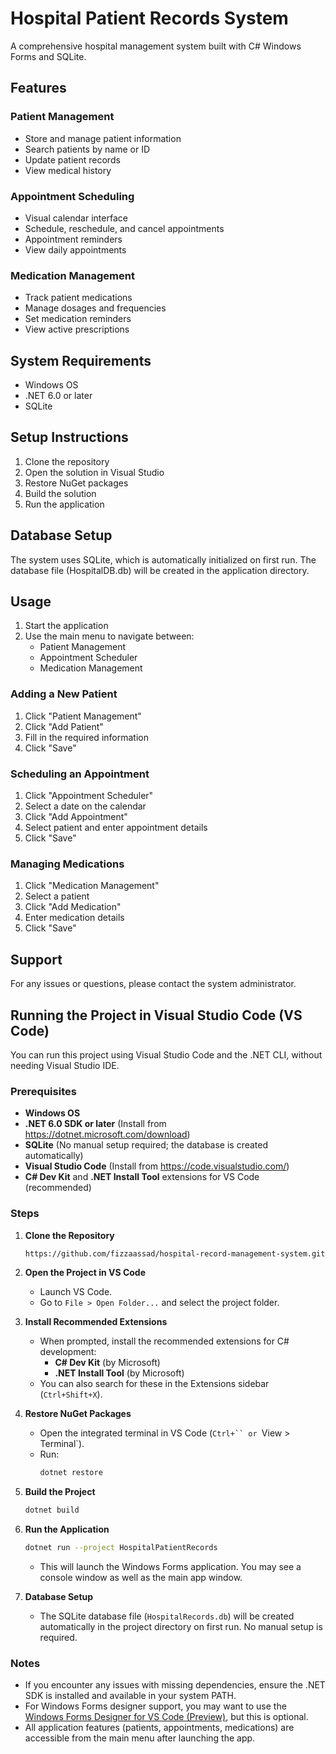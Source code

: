 # Hospital Patient Records System

A comprehensive hospital management system built with C# Windows Forms and SQLite.

## Features

### Patient Management
- Store and manage patient information
- Search patients by name or ID
- Update patient records
- View medical history

### Appointment Scheduling
- Visual calendar interface
- Schedule, reschedule, and cancel appointments
- Appointment reminders
- View daily appointments

### Medication Management
- Track patient medications
- Manage dosages and frequencies
- Set medication reminders
- View active prescriptions

## System Requirements

- Windows OS
- .NET 6.0 or later
- SQLite

## Setup Instructions

1. Clone the repository
2. Open the solution in Visual Studio
3. Restore NuGet packages
4. Build the solution
5. Run the application

## Database Setup

The system uses SQLite, which is automatically initialized on first run. The database file (HospitalDB.db) will be created in the application directory.

## Usage

1. Start the application
2. Use the main menu to navigate between:
   - Patient Management
   - Appointment Scheduler
   - Medication Management

### Adding a New Patient
1. Click "Patient Management"
2. Click "Add Patient"
3. Fill in the required information
4. Click "Save"

### Scheduling an Appointment
1. Click "Appointment Scheduler"
2. Select a date on the calendar
3. Click "Add Appointment"
4. Select patient and enter appointment details
5. Click "Save"

### Managing Medications
1. Click "Medication Management"
2. Select a patient
3. Click "Add Medication"
4. Enter medication details
5. Click "Save"

## Support

For any issues or questions, please contact the system administrator.

## Running the Project in Visual Studio Code (VS Code)

You can run this project using Visual Studio Code and the .NET CLI, without needing Visual Studio IDE.

### Prerequisites
- **Windows OS**
- **.NET 6.0 SDK or later** (Install from https://dotnet.microsoft.com/download)
- **SQLite** (No manual setup required; the database is created automatically)
- **Visual Studio Code** (Install from https://code.visualstudio.com/)
- **C# Dev Kit** and **.NET Install Tool** extensions for VS Code (recommended)

### Steps

1. **Clone the Repository**
   ```sh
   https://github.com/fizzaassad/hospital-record-management-system.git
   ```

2. **Open the Project in VS Code**
   - Launch VS Code.
   - Go to `File > Open Folder...` and select the project folder.

3. **Install Recommended Extensions**
   - When prompted, install the recommended extensions for C# development:
     - **C# Dev Kit** (by Microsoft)
     - **.NET Install Tool** (by Microsoft)
   - You can also search for these in the Extensions sidebar (`Ctrl+Shift+X`).

4. **Restore NuGet Packages**
   - Open the integrated terminal in VS Code (`Ctrl+`` or `View > Terminal`).
   - Run:
     ```sh
     dotnet restore
     ```

5. **Build the Project**
   ```sh
   dotnet build
   ```

6. **Run the Application**
   ```sh
   dotnet run --project HospitalPatientRecords
   ```
   - This will launch the Windows Forms application. You may see a console window as well as the main app window.

7. **Database Setup**
   - The SQLite database file (`HospitalRecords.db`) will be created automatically in the project directory on first run. No manual setup is required.

### Notes
- If you encounter any issues with missing dependencies, ensure the .NET SDK is installed and available in your system PATH.
- For Windows Forms designer support, you may want to use the [Windows Forms Designer for VS Code (Preview)](https://marketplace.visualstudio.com/items?itemName=ms-dotnettools.vscode-windowsforms-designer), but this is optional.
- All application features (patients, appointments, medications) are accessible from the main menu after launching the app. 
